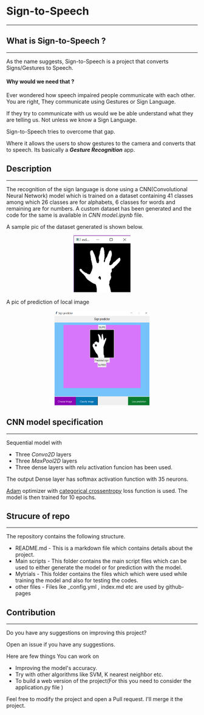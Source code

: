 # Sign-to-Speech
---
## What is Sign-to-Speech ?
---
As the name suggests, Sign-to-Speech is a project that converts Signs/Gestures to Speech. 

#### **Why would we need that ?**

Ever wondered how speech impaired people communicate with each other. You are right, They communicate using Gestures or Sign Language. 

If they try to communicate with us would we be able understand what they are telling us. Not unless we know a Sign Language.

Sign-to-Speech tries to overcome that gap.

 Where it allows the users to show gestures to the camera and converts that to speech. 
 Its basically a ***Gesture Recognition*** app.

## Description
---
The recognition of the sign language is done using a CNN(Convolutional Neural Network) model which is trained on a dataset containing 41 classes among which 26 classes are for alphabets, 6 classes for words and remaining are for numbers. 
A custom dataset has been generated and the code for the same is available in *CNN model.ipynb* file.

A sample pic of the dataset generated is shown below.

<p align ="center">
<img src="./assets/Binary%20hand.png" alt="drawing" width="150" height="150" /> 
</p>


A pic of prediction of local image

<p align ="center">
<img src="./assets/classify.png" alt="drawing" width="250" height="250" /> 
</p>

## CNN model specification
---
Sequential model with 
- Three *Convo2D* layers
- Three *MaxPool2D* layers
- Three dense layers with *relu* activation funcion has been used. 
 
 The output Dense layer has softmax activation function with 35 neurons.

[Adam](https://keras.io/api/optimizers/adam/) optimizer with [categorical crossentropy](https://www.tensorflow.org/api_docs/python/tf/keras/losses/CategoricalCrossentropy) loss function is used. The model is then trained for 10 epochs.


## Strucure of repo
---
The repository contains the following structure.
- README.md - This is a markdown file which contains details about the project.
- Main scripts - This folder contains the main script files which can be used to either generate the model or for prediction with the model.
- Mytrials - This folder contains the files which which were used while training the model and also for testing the codes.
- other files - Files lke _config.yml , index.md etc are used by github-pages


## Contribution
---
Do you have any suggestions on improving this project?

Open an issue if you have any suggestions. 

Here are few things You can work on
- Improving the model's accuracy.
- Try with other algorithms like SVM, K nearest neighbor etc.
- To build a web version of the project(For this you need to consider the application.py file )

Feel free to modify the project and open a Pull request. I'll merge it the project.
